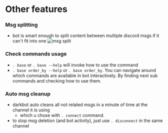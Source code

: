 # Other features

### Msg splitting

- bot is smart enough to split content between multiple discord msgs if it can't fit into one
![msg split](/fl-darkbot/index_assets/bases_split_msgs.png)

### Check commands usage

- `. base` or `. base --help` will invoke how to use the command
- `. base order_by --help` or `. base order_by`. You can navigate around which commands are available in bot interactively. By finding next sub commands and checking how to use them.

### Auto msg cleanup

- darkbot auto cleans all not related msgs in a minute of time at the channel it is using
    - which u chose with `. connect` command.
- to stop msg deletion (and bot activity), just use `. disconnect` in the same channel

